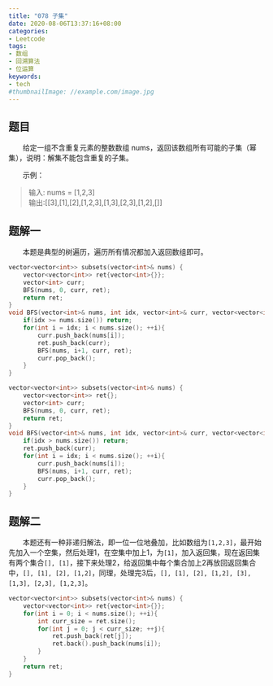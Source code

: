 ```yaml
---
title: "078 子集"
date: 2020-08-06T13:37:16+08:00
categories:
- Leetcode
tags:
- 数组
- 回溯算法
- 位运算
keywords:
- tech
#thumbnailImage: //example.com/image.jpg
---
```


<!--more-->
## 题目
　　给定一组不含重复元素的整数数组 nums，返回该数组所有可能的子集（幂集），说明：解集不能包含重复的子集。

　　示例：
> 输入: nums = [1,2,3]  
> 输出:[[3],[1],[2],[1,2,3],[1,3],[2,3],[1,2],[]]

## 题解一
　　本题是典型的树遍历，遍历所有情况都加入返回数组即可。

```cpp
vector<vector<int>> subsets(vector<int>& nums) {
    vector<vector<int>> ret{vector<int>{}};
    vector<int> curr;
    BFS(nums, 0, curr, ret);
    return ret;
}
void BFS(vector<int>& nums, int idx, vector<int>& curr, vector<vector<int>>& ret){
    if(idx >= nums.size()) return;
    for(int i = idx; i < nums.size(); ++i){
        curr.push_back(nums[i]);
        ret.push_back(curr);
        BFS(nums, i+1, curr, ret);
        curr.pop_back();
    }
}
```
```cpp
vector<vector<int>> subsets(vector<int>& nums) {
    vector<vector<int>> ret{};
    vector<int> curr;
    BFS(nums, 0, curr, ret);
    return ret;
}
void BFS(vector<int>& nums, int idx, vector<int>& curr, vector<vector<int>>& ret){
    if(idx > nums.size()) return;
    ret.push_back(curr);
    for(int i = idx; i < nums.size(); ++i){
        curr.push_back(nums[i]);
        BFS(nums, i+1, curr, ret);
        curr.pop_back();
    }
}
```

## 题解二
　　本题还有一种非递归解法，即一位一位地叠加，比如数组为`[1,2,3]`，最开始先加入一个空集，然后处理1，在空集中加上1，为`[1]`，加入返回集，现在返回集有两个集合`[], [1]`，接下来处理2，给返回集中每个集合加上2再放回返回集合中，`[], [1], [2], [1,2]`，同理，处理完3后，`[], [1], [2], [1,2], [3], [1,3], [2,3], [1,2,3]`。

```cpp
vector<vector<int>> subsets(vector<int>& nums) {
    vector<vector<int>> ret{vector<int>{}};
    for(int i = 0; i < nums.size(); ++i){
        int curr_size = ret.size();
        for(int j = 0; j < curr_size; ++j){
            ret.push_back(ret[j]);
            ret.back().push_back(nums[i]);
        }
    }
    return ret;
}
```